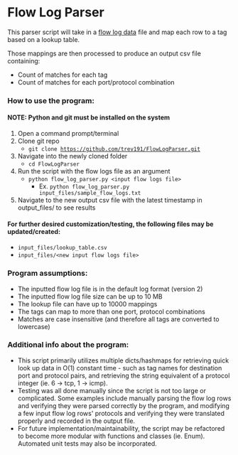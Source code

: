 # Flow Log Parser
This parser script will take in a [flow log data](https://docs.aws.amazon.com/vpc/latest/userguide/flow-log-records.html) file and map each row to a tag based on a lookup table.

Those mappings are then processed to produce an output csv file containing:
- Count of matches for each tag
- Count of matches for each port/protocol combination

### How to use the program:
#### NOTE: Python and git must be installed on the system
1. Open a command prompt/terminal
2. Clone git repo
   - <code>git clone https://github.com/trev191/FlowLogParser.git</code>
3. Navigate into the newly cloned folder
   - <code>cd FlowLogParser</code>
4. Run the script with the flow logs file as an argument
   - <code>python flow_log_parser.py \<input flow logs file\></code>
     - Ex. <code>python flow_log_parser.py input_files/sample_flow_logs.txt</code>
5. Navigate to the new output csv file with the latest timestamp in output_files/ to see results

#### For further desired customization/testing, the following files may be updated/created:
  - <code>input_files/lookup_table.csv</code>
  - <code>input_files/\<new input flow logs file\></code>

### Program assumptions:
- The inputted flow log file is in the default log format (version 2)
- The inputted flow log file size can be up to 10 MB
- The lookup file can have up to 10000 mappings
- The tags can map to more than one port, protocol combinations
- Matches are case insensitive (and therefore all tags are converted to lowercase)

### Additional info about the program:
- This script primarily utilizes multiple dicts/hashmaps for retrieving quick look up data in O(1) constant time - such as tag names for destination port and protocol pairs, and retrieving the string equivalent of a protocol integer (ie. 6 -> tcp, 1 -> icmp).
- Testing was all done manually since the script is not too large or complicated. Some examples include manually parsing the flow log rows and verifying they were parsed correctly by the program, and modifying a few input flow log rows' protocols and verifying they were translated properly and recorded in the output file.
- For future implementation/maintainability, the script may be refactored to become more modular with functions and classes (ie. Enum). Automated unit tests may also be incorporated.
